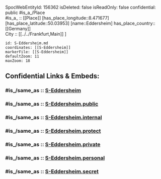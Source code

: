 ﻿---
location:
- 50.03953
- 8.471677
mapmarker: train
mapzoom:
- 8
- 18
tags:
- geo/station/train
type: Station
---

SpocWebEntityId: 156362
isDeleted: false
isReadOnly: false
confidential: public
#is_a_/Place  
#is_a_ :: [[Place]] 
[has_place_longitude::8.471677] 
[has_place_latitude::50.03953] 
[name::Eddersheim] 
has_place_country:: [[Germany]]  
City :: [[../../Frankfurt,Main]] ] 


```leaflet
id: S-Eddersheim.md
coordinates: [[S-Eddersheim]] 
markerFile: [[S-Eddersheim]] 
defaultZoom: 11 
maxZoom: 18
```


## Confidential Links & Embeds: 

### #is_/same_as :: [S-Eddersheim](S-Eddersheim.md) 

### #is_/same_as :: [S-Eddersheim.public](/_public/Earth/Continent/Europe/Europe~Central/Germany/Germany~West/Hessen/counties~Hessen/Frankfurt~Main/Stations-FFM~S/S-Eddersheim.public.md) 

### #is_/same_as :: [S-Eddersheim.internal](/_internal/Earth/Continent/Europe/Europe~Central/Germany/Germany~West/Hessen/counties~Hessen/Frankfurt~Main/Stations-FFM~S/S-Eddersheim.internal.md) 

### #is_/same_as :: [S-Eddersheim.protect](/_protect/Earth/Continent/Europe/Europe~Central/Germany/Germany~West/Hessen/counties~Hessen/Frankfurt~Main/Stations-FFM~S/S-Eddersheim.protect.md) 

### #is_/same_as :: [S-Eddersheim.private](/_private/Earth/Continent/Europe/Europe~Central/Germany/Germany~West/Hessen/counties~Hessen/Frankfurt~Main/Stations-FFM~S/S-Eddersheim.private.md) 

### #is_/same_as :: [S-Eddersheim.personal](/_personal/Earth/Continent/Europe/Europe~Central/Germany/Germany~West/Hessen/counties~Hessen/Frankfurt~Main/Stations-FFM~S/S-Eddersheim.personal.md) 

### #is_/same_as :: [S-Eddersheim.secret](/_secret/Earth/Continent/Europe/Europe~Central/Germany/Germany~West/Hessen/counties~Hessen/Frankfurt~Main/Stations-FFM~S/S-Eddersheim.secret.md)

